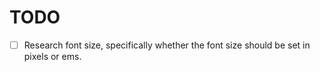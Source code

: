 # TODO

- [ ] Research font size, specifically whether the font size should be set in pixels or ems.